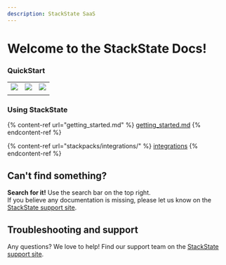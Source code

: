 ```yaml
---
description: StackState SaaS
---
```


# Welcome to the StackState Docs!

### QuickStart

|   |   |   |
| - | - | - |
| ![](.gitbook/assets/aws\_220.png)  |  ![](.gitbook/assets/kubernetes\_220.png)  |  ![](.gitbook/assets/openshift\_220.png)  |
|   |   |   |

### Using StackState

{% content-ref url="getting_started.md" %}
[getting\_started.md](getting\_started.md)
{% endcontent-ref %}

{% content-ref url="stackpacks/integrations/" %}
[integrations](stackpacks/integrations/)
{% endcontent-ref %}

## Can't find something?

**Search for it!** Use the search bar on the top right.\
If you believe any documentation is missing, please let us know on the [StackState support site](http://support.stackstate.com).

## Troubleshooting and support

Any questions? We love to help! Find our support team on the [StackState support site](http://support.stackstate.com).
